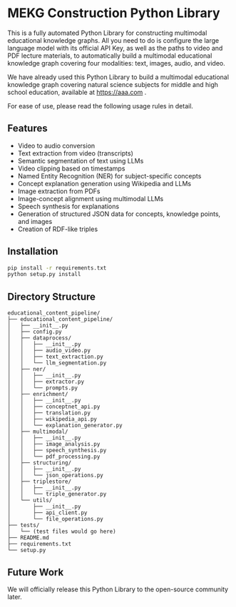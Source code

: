 # MEKG Construction Python Library
This is a fully automated Python Library for constructing multimodal educational knowledge graphs. All you need to do is configure the large language model with its official API Key, as well as the paths to video and PDF lecture materials, to automatically build a multimodal educational knowledge graph covering four modalities: text, images, audio, and video.

We have already used this Python Library to build a multimodal educational knowledge graph covering natural science subjects for middle and high school education, available at https://aaa.com .

For ease of use, please read the following usage rules in detail.



## Features

- Video to audio conversion
- Text extraction from video (transcripts)
- Semantic segmentation of text using LLMs
- Video clipping based on timestamps
- Named Entity Recognition (NER) for subject-specific concepts
- Concept explanation generation using Wikipedia and LLMs
- Image extraction from PDFs
- Image-concept alignment using multimodal LLMs
- Speech synthesis for explanations
- Generation of structured JSON data for concepts, knowledge points, and images
- Creation of RDF-like triples

## Installation

```bash
pip install -r requirements.txt
python setup.py install
```

## Directory Structure
```code
educational_content_pipeline/
├── educational_content_pipeline/
│   ├── __init__.py
│   ├── config.py
│   ├── dataprocess/
│   │   ├── __init__.py
│   │   ├── audio_video.py
│   │   ├── text_extraction.py
│   │   └── llm_segmentation.py
│   ├── ner/
│   │   ├── __init__.py
│   │   ├── extractor.py
│   │   └── prompts.py
│   ├── enrichment/
│   │   ├── __init__.py
│   │   ├── conceptnet_api.py
│   │   ├── translation.py
│   │   ├── wikipedia_api.py
│   │   └── explanation_generator.py
│   ├── multimodal/
│   │   ├── __init__.py
│   │   ├── image_analysis.py
│   │   ├── speech_synthesis.py
│   │   └── pdf_processing.py
│   ├── structuring/
│   │   ├── __init__.py
│   │   └── json_operations.py
│   ├── triplestore/
│   │   ├── __init__.py
│   │   └── triple_generator.py
│   └── utils/
│       ├── __init__.py
│       ├── api_client.py
│       └── file_operations.py
├── tests/
│   └── (test files would go here)
├── README.md
├── requirements.txt
└── setup.py
```
## Future Work
We will officially release this Python Library to the open-source community later.